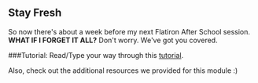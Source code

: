 ## Stay Fresh

So now there's about a week before my next Flatiron After School session. **WHAT IF I FORGET IT ALL?** Don't worry. We've got you covered.

###Tutorial:
Read/Type your way through this [tutorial](http://linuxcommand.org/lc3_lts0010.php).

Also, check out the additional resources we provided for this module :)
